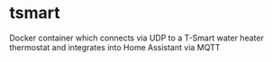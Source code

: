 # tsmart

Docker container which connects via UDP to a T-Smart water heater thermostat and integrates into Home Assistant via MQTT
